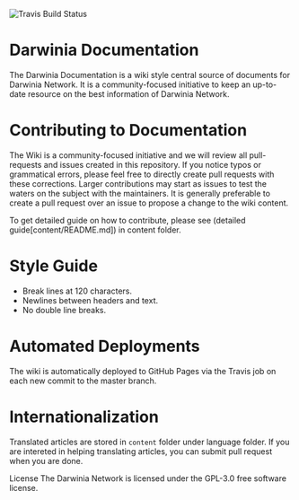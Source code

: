![Travis Build Status](https://travis-ci.com/AlexChien/docusaorus.svg?branch=master)

# Darwinia Documentation

The Darwinia Documentation is a wiki style central source of documents for Darwinia Network.  It is a community-focused initiative to keep an up-to-date resource on the best information of Darwinia Network.

# Contributing to Documentation

The Wiki is a community-focused initiative and we will review all pull-requests and issues created in this repository. If you notice typos or grammatical errors, please feel free to directly create pull requests with these corrections. Larger contributions may start as issues to test the waters on the subject with the maintainers. It is generally preferable to create a pull request over an issue to propose a change to the wiki content.

To get detailed guide on how to contribute, please see (detailed guide[content/README.md]) in content folder. 

# Style Guide

- Break lines at 120 characters.
- Newlines between headers and text.
- No double line breaks.

# Automated Deployments

The wiki is automatically deployed to GitHub Pages via the Travis job on each new commit to the master branch.

# Internationalization

Translated articles are stored in `content` folder under language folder.  If you are intereted in helping translating articles, you can submit pull request when you are done.

License
The Darwinia Network is licensed under the GPL-3.0 free software license.

